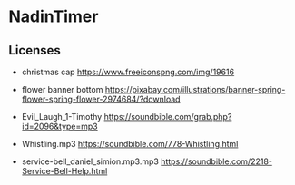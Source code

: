 # NadinTimer

## Licenses
* christmas cap https://www.freeiconspng.com/img/19616
* flower banner bottom https://pixabay.com/illustrations/banner-spring-flower-spring-flower-2974684/?download


* Evil_Laugh_1-Timothy https://soundbible.com/grab.php?id=2096&type=mp3
* Whistling.mp3 https://soundbible.com/778-Whistling.html
* service-bell_daniel_simion.mp3.mp3 https://soundbible.com/2218-Service-Bell-Help.html
